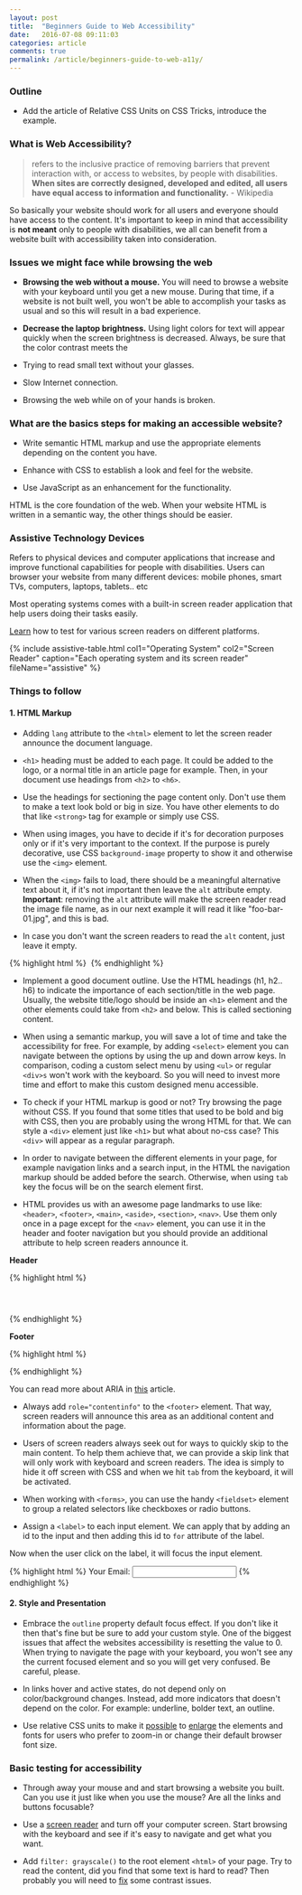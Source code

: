 ```yaml
---
layout: post
title:  "Beginners Guide to Web Accessibility"
date:   2016-07-08 09:11:03
categories: article
comments: true
permalink: /article/beginners-guide-to-web-a11y/
---
```


### Outline

- Add the article of Relative CSS Units on CSS Tricks, introduce the example.


### What is Web Accessibility? 

> refers to the inclusive practice of removing barriers that prevent interaction with, or access to websites, by people with disabilities. **When sites are correctly designed, developed and edited, all users have equal access to information and functionality.** - Wikipedia
 
So basically your website should work for all users and everyone should have access to the content. It's important to keep in mind that accessibility is **not meant** only to people with disabilities, we all can benefit from a website built with accessibility taken into consideration. 

### Issues we might face while browsing the web

- **Browsing the web without a mouse.** You will need to browse a website with your keyboard until you get a new mouse. During that time, if a website is not built well, you won't be able to accomplish your tasks as usual and so this will result in a bad experience.

- **Decrease the laptop brightness.** Using light colors for text will appear quickly when the screen brightness is decreased. Always, be sure that the color contrast meets the 

- Trying to read small text without your glasses.

- Slow Internet connection.

- Browsing the web while on of your hands is broken.

### What are the basics steps for making an accessible website?

- Write semantic HTML markup and use the appropriate elements depending on the content you have.

- Enhance with CSS to establish a look and feel for the website. 

- Use JavaScript as an enhancement for the functionality. 

HTML is the core foundation of the web. When your website HTML is written in a semantic way, the other things should be easier. 

### Assistive Technology Devices

Refers to physical devices and computer applications that increase and improve functional capabilities for people with disabilities. Users can browser your website from many different devices: mobile phones, smart TVs, computers, laptops, tablets.. etc

Most operating systems comes with a built-in screen reader application that help users doing their tasks easily. 

[Learn](https://www.paciellogroup.com/blog/2015/01/basic-screen-reader-commands-for-accessibility-testing/) how to test for various screen readers on different platforms.

{% include assistive-table.html 
   col1="Operating System" 
   col2="Screen Reader" 
   caption="Each operating system and its screen reader"
   fileName="assistive"
%}

### Things to follow

#### 1. HTML Markup

- Adding `lang` attribute to the `<html>` element to let the screen reader announce the document language.

- `<h1>` heading must be added to each page. It could be added to the logo, or a normal title in an article page for example. Then, in your document use headings from `<h2>` to `<h6>`.

- Use the headings for sectioning the page content only. Don't use them to make a text look bold or big in size. You have other elements to do that like `<strong>` tag for example or simply use CSS.

- When using images, you have to decide if it's for decoration purposes only or if it's very important to the context. If the purpose is purely decorative, use CSS `background-image` property to show it and otherwise use the `<img>` element.

- When the `<img>` fails to load, there should be a meaningful alternative text about it, if it's not important then leave the `alt` attribute empty. **Important**: removing the `alt` attribute will make the screen reader read the image file name, as in our next example it will read it like "foo-bar-01.jpg", and this is bad. 

- In case you don't want the screen readers to read the `alt` content, just leave it empty.

{% highlight html %}
<img src="foo-bar-01.jpg" alt="">
{% endhighlight %}

- Implement a good document outline. Use the HTML headings (h1, h2.. h6) to indicate the importance of each section/title in the web page. Usually, the website title/logo should be inside an `<h1>` element and the other elements could take from `<h2>` and below. This is called sectioning content.

- When using a semantic markup, you will save a lot of time and take the accessibility for free. For example, by adding `<select>` element you can navigate between the options by using the up and down arrow keys. In comparison, coding a custom select menu by using `<ul>` or regular `<div>s` won't work with the keyboard. So you will need to invest more time and effort to make this custom designed menu accessible.

- To check if your HTML markup is good or not? Try browsing the page without CSS. If you found that some titles that used to be bold and big with CSS, then you are probably using the wrong HTML for that. We can style a `<div>` element just like `<h1>` but what about no-css case? This `<div>` will appear as a regular paragraph.

- In order to navigate between the different elements in your page, for example navigation links and a search input, in the HTML the navigation markup should be added before the search. Otherwise, when using `tab` key the focus will be on the search element first.

- HTML provides us with an awesome page landmarks to use like: `<header>`, `<footer>`, `<main>`, `<aside>`, `<section>`, `<nav>`. Use them only once in a page except for the `<nav>` element, you can use it in the header and footer navigation but you should provide an additional attribute to help screen readers announce it. 

**Header**

{% highlight html %}
<header>
    <nav aria-label="Main Navigation">
        <!-- nav markup here -->
    </nav>
</header>
{% endhighlight %}

**Footer**

{% highlight html %}
<footer>
    <nav aria-label="Footer Navigation">
        <!-- nav markup here -->
    </nav>
</footer>
{% endhighlight %}

You can read more about ARIA in [this](/article/intro-wai-aria/) article. 

- Always add `role="contentinfo"` to the `<footer>` element. That way, screen readers will announce this area as an additional content and information about the page.

- Users of screen readers always seek out for ways to quickly skip to the main content. To help them achieve that, we can provide a skip link that will only work with keyboard and screen readers. The idea is simply to hide it off screen with CSS and when we hit `tab` from the keyboard, it will be activated.

- When working with `<forms>`, you can use the handy `<fieldset>` element to group a related selectors like checkboxes or radio buttons.

- Assign a `<label>` to each input element. We can apply that by adding an id to the input and then adding this id to `for` attribute of the label.

Now when the user click on the label, it will focus the input element. 

{% highlight html %}
<label for="email">Your Email:</label>
<input type="email" id="email">
{% endhighlight %}


#### 2. Style and Presentation

- Embrace the `outline` property default focus effect. If you don't like it then that's fine but be sure to add your custom style. One of the biggest issues that affect the websites accessibility is resetting the value to 0. When trying to navigate the page with your keyboard, you won't see any the current focused element and so you will get very confused. Be careful, please.

- In links hover and active states, do not depend only on color/background changes. Instead, add more indicators that doesn't depend on the color. For example: underline, bolder text, an outline.

- Use relative CSS units to make it [possible](https://css-tricks.com/building-resizeable-components-relative-css-units/) to [enlarge](https://zellwk.com/blog/media-query-units) the elements and fonts for users who prefer to zoom-in or change their default browser font size.

### Basic testing for accessibility

- Through away your mouse and and start browsing a website you built. Can you use it just like when you use the mouse? Are all the links and buttons focusable? 

- Use a [screen reader](https://www.paciellogroup.com/blog/2015/01/basic-screen-reader-commands-for-accessibility-testing/) and turn off your computer screen. Start browsing with the keyboard and see if it's easy to navigate and get what you want.

- Add `filter: grayscale()` to the root element `<html>` of your page. Try to read the content, did you find that some text is hard to read? Then probably you will need to [fix](http://webaim.org/resources/contrastchecker/) some contrast issues. 


